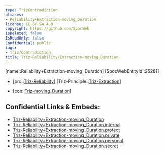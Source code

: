 ```yaml
---
type: TrizContradiction
aliases:
- Reliability+Extraction-moving_Duration
license: CC BY-SA 4.0
copyright: https://github.com/SpocWeb
IsDeleted: false
IsReadOnly: false
Confidential: public
tags: 
- Triz/Contradiction
title: Triz-Reliability+Extraction-moving_Duration
---
```

[name::Reliability+Extraction-moving_Duration]
[SpocWebEntityId::25281]
+ [pro::[Triz-Reliability](tech/Triz/Parameter/Triz-Reliability.md)]
[Triz-Principle::[Triz-Extraction](tech/Triz/Principle/Triz-Extraction.md)]
- [con::[Triz-moving_Duration](tech/Triz/Parameter/Triz-moving_Duration.md)]



## Confidential Links & Embeds: 
- [Triz-Reliability+Extraction-moving_Duration](../../../../_public/tech/Triz/Contradict/Triz-Reliability+Extraction-moving_Duration.md) 
- [Triz-Reliability+Extraction-moving_Duration.internal](../../../../_internal/tech/Triz/Contradict/Triz-Reliability+Extraction-moving_Duration.internal.md) 
- [Triz-Reliability+Extraction-moving_Duration.protect](../../../../_protect/tech/Triz/Contradict/Triz-Reliability+Extraction-moving_Duration.protect.md) 
- [Triz-Reliability+Extraction-moving_Duration.private](../../../../_private/tech/Triz/Contradict/Triz-Reliability+Extraction-moving_Duration.private.md) 
- [Triz-Reliability+Extraction-moving_Duration.personal](../../../../_personal/tech/Triz/Contradict/Triz-Reliability+Extraction-moving_Duration.personal.md) 
- [Triz-Reliability+Extraction-moving_Duration.secret](../../../../_secret/tech/Triz/Contradict/Triz-Reliability+Extraction-moving_Duration.secret.md) 
